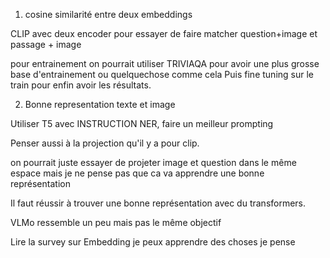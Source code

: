 1. cosine similarité entre deux embeddings

CLIP avec deux encoder pour essayer de faire matcher question+image et passage + image

pour entrainement on pourrait utiliser TRIVIAQA pour avoir une plus grosse base d'entrainement ou quelquechose comme cela
Puis fine tuning sur le train pour enfin avoir les résultats.

2. Bonne representation texte et image

Utiliser T5 avec INSTRUCTION NER, faire un meilleur prompting

Penser aussi à la projection qu'il y a pour clip.

on pourrait juste essayer de projeter image et question dans le même espace mais je ne pense pas que ca va apprendre une bonne représentation

Il faut réussir à trouver une bonne représentation avec du transformers.



VLMo ressemble un peu mais pas le même objectif

Lire la survey sur Embedding je peux apprendre des choses je pense
